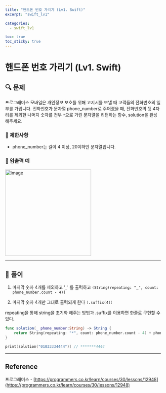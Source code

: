 ```yaml
---
title: "핸드폰 번호 가리기 (Lv1. Swift)"
excerpt: "swift_lv1"

categories:
  - swift_lv1

toc: true
toc_sticky: true
---
```


# 핸드폰 번호 가리기 (Lv1. Swift)

## 🔍 문제

프로그래머스 모바일은 개인정보 보호를 위해 고지서를 보낼 때 고객들의 전화번호의 일부를 가립니다.
전화번호가 문자열 phone_number로 주어졌을 때, 전화번호의 뒷 4자리를 제외한 나머지 숫자를 전부 `*`으로 가린 문자열을 리턴하는 함수, solution을 완성해주세요.

### 🔶 제한사항

- phone_number는 길이 4 이상, 20이하인 문자열입니다.

<!-- ### 🔹 입력 형식 -->

<!-- ### 🔹 출력 형식 -->

### 🔹 입출력 예

<img width="278" alt="image" src="https://user-images.githubusercontent.com/28912774/162929694-c8715080-9a26-4d03-b4ba-e8f5694d0e57.png">

<!-- ### 🔹 입출력 예 설명 -->

<!-- ### 🔷 참고사항 -->

---

## 📌 풀이

1. 마지막 숫자 4개를 제외하고 '_' 를 출력하고 `(String(repeating: "_", count: phone_number.count - 4))`

2. 마지막 숫자 4개만 그대로 출력되게 한다 `(.suffix(4))`

repeating을 통해 string을 초기화 해주는 방법과 .suffix를 이용하면 한줄로 구현할 수 있다.

```swift
func solution(_ phone_number:String) -> String {
    return String(repeating: "*", count: phone_number.count - 4) + phone_number.suffix(4)
}

print(solution("01033334444")) // *******4444
```

---

<!-- 🔶 🔷 📌 🔑 👉 -->

## Reference

프로그래머스 - [https://programmers.co.kr/learn/courses/30/lessons/12948](https://programmers.co.kr/learn/courses/30/lessons/12948)

